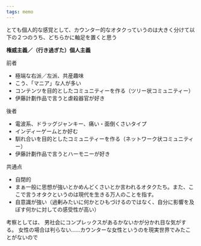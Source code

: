 ```yaml
---
tags: memo
---
```

とても個人的な感覚として、カウンター的なオタクっていうのは大きく分けて以下の２つのうち、どちらかに軸足を置くと思う

**権威主義／（行き過ぎた）個人主義**

前者
- 極端な右派／左派、共産趣味
- こう、「マニア」な人が多い
- コンテンツを目的としたコミュニティーを作る（ツリー状コミュニティー）
- 伊藤計劃作品で言うと虐殺器官が好き

後者
- 電波系、ドラッグジャンキー、痛い・面倒くさいタイプ
- インディーゲームとか好む
- 馴れ合いを目的としたコミュニティーを作る（ネットワーク状コミュニティー）
- 伊藤計劃作品で言うとハーモニーが好き


共通点
- 自閉的
- まぁ一般に思想が強いとかめんどくさいとか言われるオタクたち。また、ここで言うオタクというのは現代を生きる万人のことを指す。
- 自意識が強い（過剰みたいに何かとひもづけるのではなく、自分に影響を及ぼす何かに対しての感受性が高い）

考察としては、
男社会にコンプレックスがあるかないかが分かれ目な気がする。
女性の場合は判らない……カウンターな女性というのを現実世界でみたことがないので
